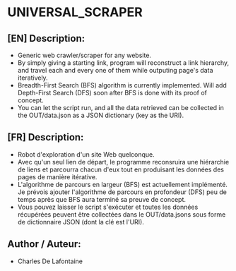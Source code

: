 # UNIVERSAL_SCRAPER

## [EN] Description:
- Generic web crawler/scraper for any website.
- By simply giving a starting link, program will reconstruct a link hierarchy, and travel each and every one of them while outputing page's data iteratively.
- Breadth-First Search (BFS) algorithm is currently implemented. Will add Depth-First Search (DFS) soon after BFS is done with its proof of concept.
- You can let the script run, and all the data retrieved can be collected in the OUT/data.json as a JSON dictionary (key as the URI).

## [FR] Description:
- Robot d'exploration d'un site Web quelconque.
- Avec qu'un seul lien de départ, le programme reconsruira une hiérarchie de liens et parcourra chacun d'eux tout en produisant les données des pages de manière itérative.
- L'algorithme de parcours en largeur (BFS) est actuellement implémenté. Je prévois ajouter l'algorithme de parcours en profondeur (DFS) peu de temps après que BFS aura terminé sa preuve de concept.
- Vous pouvez laisser le script s'exécuter et toutes les données récupérées peuvent être collectées dans le OUT/data.jsons sous forme de dictionnaire JSON (dont la clé est l'URI).

## Author / Auteur:
- Charles De Lafontaine
